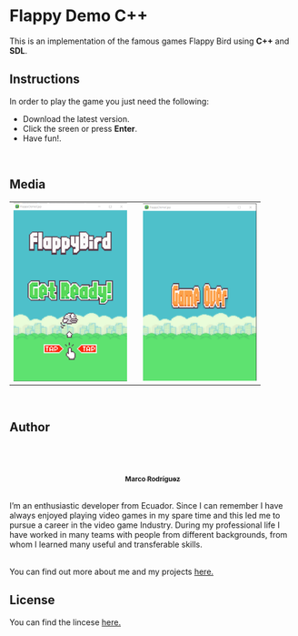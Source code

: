 # Flappy Demo C++
This is an implementation of the famous games Flappy Bird using **C++** and **SDL**.
<br/>

## Instructions
In order to play the game you just need the following:

- Download the latest version.
- Click the sreen or press **Enter**.
- Have fun!.

<br/>

## Media
<p align="center">
    <table>
        <tr>
            <td align="center">
                <img src="https://raw.githubusercontent.com/marcorod94/FlappyDemoCpp/master/Media/menu.png" width="200" alt=""/>
                <br/>
            </td>
            <td align="center" colspan="3" style="border: 0px">
                <img src="https://raw.githubusercontent.com/marcorod94/FlappyDemoCpp/master/Media/demo.gif" width="200" alt=""/>
                <br/>
            </td>
            <td align="center">
                <img src="https://raw.githubusercontent.com/marcorod94/FlappyDemoCpp/master/Media/gameOver.png" width="200" alt=""/>
                <br/>
            </td>
        </tr>
    </table>
<p>

<br/>

## Author
<br/>
<p align="center">
  <a href="https://github.com/marcorod94">
        <img src="https://avatars2.githubusercontent.com/u/29025282?v=4" width="150" alt=""/>
        <br/>
        <sub>
            <b>Marco Rodríguez</b>
        </sub>
    </a>
</p>
<br/>
I’m an enthusiastic developer from Ecuador.
Since I can remember I have always enjoyed playing video games in my spare time and this led me to pursue a career in the video game Industry.
During my professional life I have worked in many teams with people from different backgrounds, from whom I learned many useful and transferable skills. 
<br/>
<br/>

You can find out more about me and my projects [here.](https://marcorod94.github.io/my-portfolio/)
<br/>

## License

You can find the lincese [here.](https://github.com/marcorod94/FlappyDemoCpp/blob/master/LICENSE)